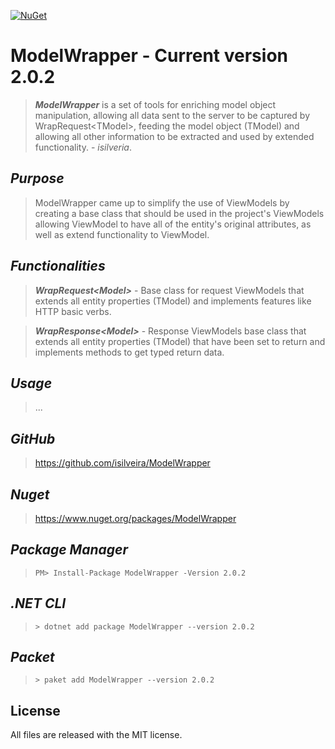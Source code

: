 [![NuGet][nuget-img]][nuget]

# ModelWrapper - Current version 2.0.2

>***ModelWrapper*** is a set of tools for enriching model object manipulation, allowing all data sent to the server to be captured by WrapRequest\<TModel>, feeding the model object (TModel) and allowing all other information to be extracted and used by extended functionality. - *isilveria*.

*Purpose*
----
> ModelWrapper came up to simplify the use of ViewModels by creating a base class that should be used in the project's ViewModels allowing ViewModel to have all of the entity's original attributes, as well as extend functionality to ViewModel.
    
*Functionalities*
----
> ***WrapRequest\<Model>*** - Base class for request ViewModels that extends all entity properties (TModel) and implements features like HTTP basic verbs.

> ***WrapResponse\<Model>*** - Response ViewModels base class that extends all entity properties (TModel) that have been set to return and implements methods to get typed return data.

*Usage*
----
>...

*GitHub*
----
> https://github.com/isilveira/ModelWrapper

*Nuget*
----
> https://www.nuget.org/packages/ModelWrapper

*Package Manager*
----
> ```PM> Install-Package ModelWrapper -Version 2.0.2```

*.NET CLI*
----
> ```> dotnet add package ModelWrapper --version 2.0.2```

*Packet*
----
> ```> paket add ModelWrapper --version 2.0.2```

## License

All files are released with the MIT license.
  
  [nuget-img]: https://img.shields.io/nuget/v/ModelWrapper.svg
  [nuget]: https://www.nuget.org/packages/ModelWrapper
